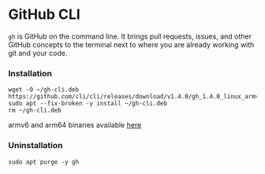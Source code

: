 # GitHub CLI
```gh``` is GitHub on the command line. It brings pull requests, issues, and other GitHub concepts to the terminal next to where you are already working with git and your code.

### Installation
```
wget -O ~/gh-cli.deb https://github.com/cli/cli/releases/download/v1.4.0/gh_1.4.0_linux_armv6.deb
sudo apt --fix-broken -y install ~/gh-cli.deb
rm ~/gh-cli.deb
```

armv6 and arm64 binaries available [here](https://github.com/cli/cli/releases/latest)

### Uninstallation
```
sudo apt purge -y gh
```
